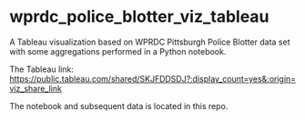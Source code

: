 # wprdc_police_blotter_viz_tableau
A Tableau visualization based on WPRDC Pittsburgh Police Blotter data set with some aggregations performed in a Python notebook.

The Tableau link:
https://public.tableau.com/shared/SKJFDDSDJ?:display_count=yes&:origin=viz_share_link

The notebook and subsequent data is located in this repo.
